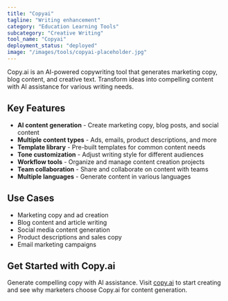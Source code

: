```yaml
---
title: "Copyai"
tagline: "Writing enhancement"
category: "Education Learning Tools"
subcategory: "Creative Writing"
tool_name: "Copyai"
deployment_status: "deployed"
image: "/images/tools/copyai-placeholder.jpg"
---
```

Copy.ai is an AI-powered copywriting tool that generates marketing copy, blog content, and creative text. Transform ideas into compelling content with AI assistance for various writing needs.

## Key Features

- **AI content generation** - Create marketing copy, blog posts, and social content
- **Multiple content types** - Ads, emails, product descriptions, and more
- **Template library** - Pre-built templates for common content needs
- **Tone customization** - Adjust writing style for different audiences
- **Workflow tools** - Organize and manage content creation projects
- **Team collaboration** - Share and collaborate on content with teams
- **Multiple languages** - Generate content in various languages

## Use Cases

- Marketing copy and ad creation
- Blog content and article writing
- Social media content generation
- Product descriptions and sales copy
- Email marketing campaigns

## Get Started with Copy.ai

Generate compelling copy with AI assistance. Visit [copy.ai](https://www.copy.ai) to start creating and see why marketers choose Copy.ai for content generation.
